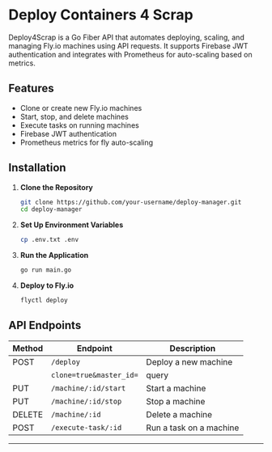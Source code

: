 # Deploy Containers 4 Scrap

Deploy4Scrap is a Go Fiber API that automates deploying, scaling, and managing Fly.io machines using API requests. It supports Firebase JWT authentication and integrates with Prometheus for auto-scaling based on metrics.

## Features

- Clone or create new Fly.io machines
- Start, stop, and delete machines
- Execute tasks on running machines
- Firebase JWT authentication
- Prometheus metrics for fly auto-scaling

## Installation

1. **Clone the Repository**
   ```sh
   git clone https://github.com/your-username/deploy-manager.git
   cd deploy-manager
   ```
2. **Set Up Environment Variables**
   ```sh
   cp .env.txt .env
   ```
3. **Run the Application**
   ```sh
   go run main.go
   ```
4. **Deploy to Fly.io**
   ```sh
   flyctl deploy
   ```

## API Endpoints

| Method | Endpoint                | Description             |
| ------ | ----------------------- | ----------------------- |
| POST   | `/deploy`               | Deploy a new machine    |
|        | `clone=true&master_id=` | query                   |
| PUT    | `/machine/:id/start`    | Start a machine         |
| PUT    | `/machine/:id/stop`     | Stop a machine          |
| DELETE | `/machine/:id`          | Delete a machine        |
| POST   | `/execute-task/:id`     | Run a task on a machine |

---
